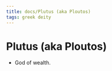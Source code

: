 ```yaml
---
title: docs/Plutus (aka Ploutos)
tags: greek deity
---
```


# Plutus (aka Ploutos) 
- God of wealth.